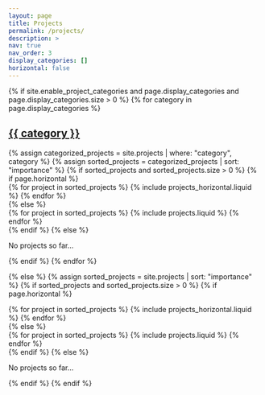 ```yaml
---
layout: page
title: Projects
permalink: /projects/
description: >
nav: true
nav_order: 3
display_categories: []
horizontal: false
---
```


<!-- pages/projects.md -->
<div class="projects">
  {% if site.enable_project_categories and page.display_categories and page.display_categories.size > 0 %}
    <!-- Display categorized projects -->
    {% for category in page.display_categories %}
      <a id="{{ category }}" href=".#{{ category }}">
        <h2 class="category">{{ category }}</h2>
      </a>
      {% assign categorized_projects = site.projects | where: "category", category %}
      {% assign sorted_projects = categorized_projects | sort: "importance" %}
      {% if sorted_projects and sorted_projects.size > 0 %}
        <!-- Generate cards for each project -->
        {% if page.horizontal %}
          <div class="container">
            <div class="row row-cols-1 row-cols-md-2">
              {% for project in sorted_projects %}
                {% include projects_horizontal.liquid %}
              {% endfor %}
            </div>
          </div>
        {% else %}
          <div class="row row-cols-1 row-cols-md-3">
            {% for project in sorted_projects %}
              {% include projects.liquid %}
            {% endfor %}
          </div>
        {% endif %}
      {% else %}
        <p>No projects so far...</p>
      {% endif %}
    {% endfor %}
  
  {% else %}
    <!-- Display projects without categories -->
    {% assign sorted_projects = site.projects | sort: "importance" %}
    <!-- Generate cards for each project -->
    {% if sorted_projects and sorted_projects.size > 0 %}
      {% if page.horizontal %}
        <div class="container">
          <div class="row row-cols-1 row-cols-md-2">
            {% for project in sorted_projects %}
              {% include projects_horizontal.liquid %}
            {% endfor %}
          </div>
        </div>
      {% else %}
        <div class="row row-cols-1 row-cols-md-3">
          {% for project in sorted_projects %}
            {% include projects.liquid %}
          {% endfor %}
        </div>
      {% endif %}
    {% else %}
      <p>No projects so far...</p>
    {% endif %}
  {% endif %}
</div>
